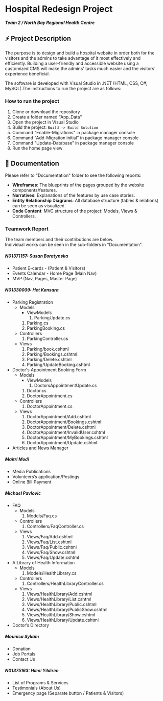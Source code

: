 # Hospital Redesign Project  
  
**_Team 2 / North Bay Regional Health Centre_**  
  
## :zap: Project Description  
  
The purpose is to design and build a hospital website in order both for the visitors and the admins to take advantage of it most effectively and efficiently. Building a user-friendly and accessible website using a customized CMS will make the admins' tasks much easier and the visitors' experience beneficial.  
  
The software is developed with Visual Studio in .NET (HTML, CSS, C#, MySQL).The instructions to run the project are as follows:  
  
### How to run the project  
  
1. Clone or download the repository  
2. Create a folder named "App_Data"  
3. Open the project in Visual Studio  
4. Build the project: `Build -> Build Solution`  
5. Command "Enable-Migrations" in package manager console  
6. Command "Add-Migration initial" in package manager console  
7. Command "Update-Database" in package manager console    
8. Run the home page view  
  
## :bookmark_tabs: Documentation  
  
Please refer to "Documentation" folder to see the following reports:  
- **Wireframes**: The blueprints of the pages grouped by the website components/features.  
- **Narratives**: Explanations of the features by use case stories. 
- **Entity Relationship Diagrams**: All database structure (tables & relations) can be seen as visualized.  
- **Code Content**: MVC structure of the project: Models, Views & Controllers.  
  
### Teamwork Report
  
The team members and their contributions are below.  
Individual works can be seen in the sub-folders in "Documentation".  
  
##### N01371157: Susan Boratynska  
- Patient E-cards - (Patient & Visitors)  
- Events Calendar - Home Page (Main Nav)  
- MVP (Nav, Pages, Master Page)  

##### N01330009: Het Kansara  
- Parking Registration  
  - Models
    - ViewModels
      1. ParkingUpdate.cs
    1. Parking.cs
    2. ParkingBooking.cs
  - Controllers
    1. ParkingController.cs
  - Views
    1. Parking/book.cshtml
    2. Parking/Bookings.cshtml
    3. Parking/Delete.cshtml
    4. Parking/UpdateBooking.cshtml
- Doctor's Appointment Booking Form  
  - Models
    - ViewModels
      1. DoctorsAppointmentUpdate.cs
    1. Doctor.cs
    2. DoctorAppointment.cs
  - Controllers
    1. DoctorAppointment.cs
  - Views
    1. DoctorAppointment/Add.cshtml
    2. DoctorAppointment/Bookings.cshtml
    3. DoctorAppointment/Delete.cshtml
    4. DoctorAppointment/InvalidUser.cshtml
    5. DoctorAppointment/MyBookings.cshtml
    6. DoctorAppointment/Update.cshtml
- Articles and News Manager  
    
##### Maitri Modi  
- Media Publications  
- Volunteers’s application/Postings  
- Online Bill Payment   

##### Michael Pavlovic 
- FAQ
  - Models
    1. Models/Faq.cs
  - Controllers
    1. Controllers/FaqController.cs
  - Views
    1. Views/Faq/Add.cshtml
    2. Views/Faq/List.cshtml
    3. Views/Faq/Public.cshtml
    4. Views/Faq/Show.cshtml
    5. Views/Faq/Update.cshtml
- A Library of Health Information
  - Models
    1. Models/HealthLibrary.cs
  - Controllers
    1. Controllers/HealthLibraryController.cs
  - Views
    1. Views/HealthLibrary/Add.cshtml
    2. Views/HealthLibrary/List.cshtml
    3. Views/HealthLibrary/Public.cshtml
    4. Views/HealthLibrary/PublicShow.cshtml
    5. Views/HealthLibrary/Show.cshtml
    6. Views/HealthLibrary/Update.cshtml
- Doctor’s Directory  

##### Mounica Sykam  
- Donation  
- Job Portals  
- Contact Us  

##### N01375163: Hilmi Yildirim  
- List of Programs & Services  
- Testimonials (About Us)  
- Emergency page (Separate button / Patients & Visitors)  

  

